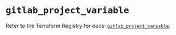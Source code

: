 # `gitlab_project_variable`

Refer to the Terraform Registry for docs: [`gitlab_project_variable`](https://registry.terraform.io/providers/gitlabhq/gitlab/16.8.0/docs/resources/project_variable).

